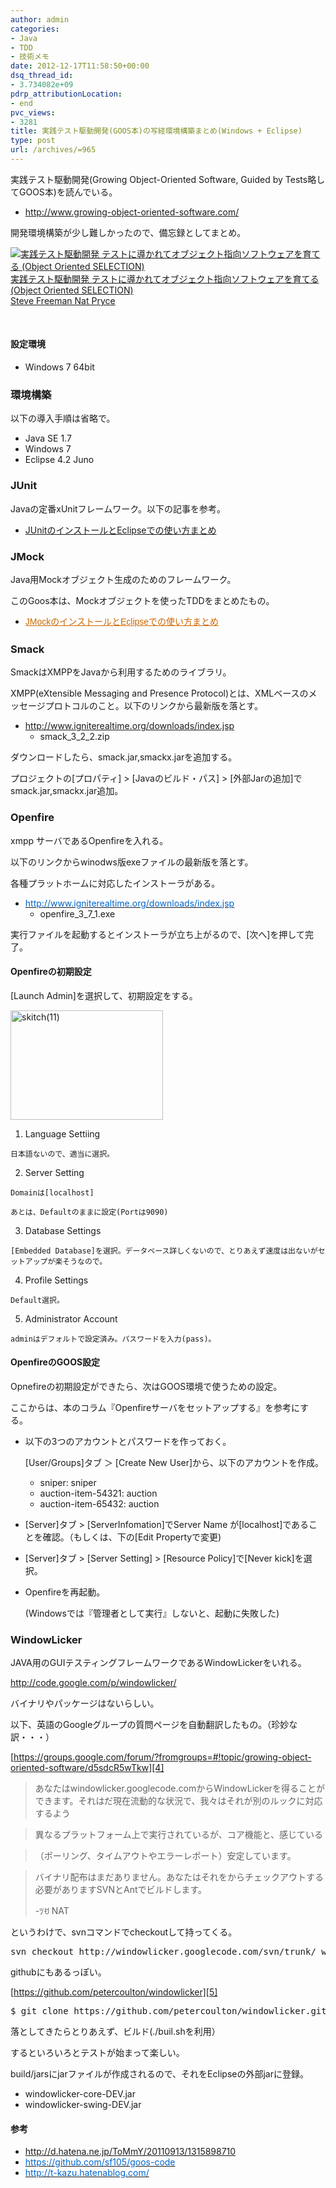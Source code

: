 ```yaml
---
author: admin
categories:
- Java
- TDD
- 技術メモ
date: 2012-12-17T11:58:50+00:00
dsq_thread_id:
- 3.734082e+09
pdrp_attributionLocation:
- end
pvc_views:
- 3281
title: 実践テスト駆動開発(GOOS本)の写経環境構築まとめ(Windows + Eclipse)
type: post
url: /archives/=965
---
```


実践テスト駆動開発(Growing Object-Oriented Software, Guided by Tests略してGOOS本)を読んでいる。

  * http://www.growing-object-oriented-software.com/

開発環境構築が少し難しかったので、備忘録としてまとめ。

<div class="wlWriterEditableSmartContent" id="scid:81867AAF-BB02-476b-AE5D-12BDAC2E750D:987091f9-20f9-44b6-9b7e-02f521435380" style="margin: 0px; display: inline; float: none; padding: 0px;">
  <a href="http://www.amazon.co.jp/exec/obidos/ASIN/4798124583/sleephacker-22/ref=nosim" target="_blank"><img alt="実践テスト駆動開発 テストに導かれてオブジェクト指向ソフトウェアを育てる (Object Oriented SELECTION)" src="http://ecx.images-amazon.com/images/I/61IlUpc4QkL._SL160_.jpg" /><br /> 実践テスト駆動開発 テストに導かれてオブジェクト指向ソフトウェアを育てる (Object Oriented SELECTION)<br /> Steve Freeman Nat Pryce </a>
</div>

&nbsp;

#### 設定環境

  * Windows 7 64bit

### 環境構築

以下の導入手順は省略で。

  * Java SE 1.7
  * Windows 7
  * Eclipse 4.2 Juno

### JUnit

Javaの定番xUnitフレームワーク。以下の記事を参考。

  * [JUnitのインストールとEclipseでの使い方まとめ][1]

### JMock

Java用Mockオブジェクト生成のためのフレームワーク。
  
このGoos本は、Mockオブジェクトを使ったTDDをまとめたもの。

  * <a style="widows: 2; text-transform: none; background-color: #ffffff; text-indent: 0px; letter-spacing: normal; font: 14px/21px メイリオ, meiryo, arial, helvetica; white-space: normal; orphans: 2; color: #cc6600; word-spacing: 0px; text-decoration: underline; -webkit-text-size-adjust: auto; -webkit-text-stroke-width: 0px;" title="JMockのインストールとEclipseでの使い方まとめ" href="https://futurismo.biz/archives/961">JMockのインストールとEclipseでの使い方まとめ</a>

### Smack

SmackはXMPPをJavaから利用するためのライブラリ。
  
XMPP(eXtensible Messaging and Presence Protocol)とは、XMLベースのメッセージプロトコルのこと。以下のリンクから最新版を落とす。

  * <http://www.igniterealtime.org/downloads/index.jsp> 
      * smack\_3\_2_2.zip

ダウンロードしたら、smack.jar,smackx.jarを追加する。
  
プロジェクトの[プロパティ] > [Javaのビルド・パス] > [外部Jarの追加]でsmack.jar,smackx.jar追加。

### Openfire

xmpp サーバであるOpenfireを入れる。

以下のリンクからwinodws版exeファイルの最新版を落とす。
  
各種プラットホームに対応したインストーラがある。

  * [<span style="color: #0066cc;">http://www.igniterealtime.org/downloads/index.jsp</span>][2] 
      * openfire\_3\_7_1.exe

実行ファイルを起動するとインストーラが立ち上がるので、[次へ]を押して完了。

#### Openfireの初期設定

[Launch Admin]を選択して、初期設定をする。

[<img style="background-image: none; padding-left: 0px; padding-right: 0px; display: inline; padding-top: 0px; border-width: 0px;" title="skitch(11)" alt="skitch(11)" src="http://hmi-me.ciao.jp/wordpress/wp-content/uploads/skitch11_thumb.png" width="244" height="175" border="0" />][3]

  1. Language Settiing
  
    日本語ないので、適当に選択。
  2. Server Setting
  
    Domainは[localhost]
  
    あとは、Defaultのままに設定(Portは9090)
  3. Database Settings
  
    [Embedded Database]を選択。データベース詳しくないので、とりあえず速度は出ないがセットアップが楽そうなので。
  4. Profile Settings
  
    Default選択。
  5. Administrator Account
  
    adminはデフォルトで設定済み。パスワードを入力(pass)。

#### OpenfireのGOOS設定

Opnefireの初期設定ができたら、次はGOOS環境で使うための設定。
  
ここからは、本のコラム『Openfireサーバをセットアップする』を参考にする。

  * 以下の3つのアカウントとパスワードを作っておく。
  
    [User/Groups]タブ ＞ [Create New User]から、以下のアカウントを作成。</p> 
      * sniper: sniper
      * auction-item-54321: auction
      * auction-item-65432: auction
  * [Server]タブ > [ServerInfomation]でServer Name が[localhost]であることを確認。（もしくは、下の[Edit Propertyで変更)
  * [Server]タブ > [Server Setting] > [Resource Policy]で[Never kick]を選択。
  * Openfireを再起動。
  
    (Windowsでは『管理者として実行』しないと、起動に失敗した)

### WindowLicker

JAVA用のGUIテスティングフレームワークであるWindowLickerをいれる。
  
<http://code.google.com/p/windowlicker/>

バイナリやパッケージはないらしい。
  
以下、英語のGoogleグループの質問ページを自動翻訳したもの。（珍妙な訳・・・）
  
[https://groups.google.com/forum/?fromgroups=#!topic/growing-object-oriented-software/d5sdcR5wTkw][4]

> あなたはwindowlicker.googlecode.comからWindowLickerを得ることができます。それはだ現在流動的な状況で、我々はそれが別のルックに対応するよう
  
> 異なるプラットフォーム上で実行されているが、コア機能と、感じている
  
> （ポーリング、タイムアウトやエラーレポート）安定しています。
  
> バイナリ配布はまだありません。あなたはそれをからチェックアウトする必要がありますSVNとAntでビルドします。
> 
> -ﾂꀀ NAT

というわけで、svnコマンドでcheckoutして持ってくる。

<div class="wlWriterEditableSmartContent" id="scid:812469c5-0cb0-4c63-8c15-c81123a09de7:78b9bc9c-4989-44a1-b489-c10588310125" style="margin: 0px; display: inline; float: none; padding: 0px;">
  <pre name="code" class="c">svn checkout http://windowlicker.googlecode.com/svn/trunk/ windowlicker-read-only</pre>
</div>

githubにもあるっぽい。

[https://github.com/petercoulton/windowlicker][5]

<div class="wlWriterEditableSmartContent" id="scid:812469c5-0cb0-4c63-8c15-c81123a09de7:cce67735-f319-4650-9543-d92159a0589b" style="margin: 0px; display: inline; float: none; padding: 0px;">
  <pre name="code" class="c">$ git clone https://github.com/petercoulton/windowlicker.git windowlicker</pre>
</div>

落としてきたらとりあえず、ビルド(./buil.shを利用）

するといろいろとテストが始まって楽しい。

<div class="wlWriterEditableSmartContent" id="scid:5737277B-5D6D-4f48-ABFC-DD9C333F4C5D:b5d05cf3-4fb2-4602-9560-e47cf3b92784" style="margin: 0px; display: inline; float: none; padding: 0px;">
  <div>
  </div>
</div>

build/jarsにjarファイルが作成されるので、それをEclipseの外部jarに登録。

  * windowlicker-core-DEV.jar
  * windowlicker-swing-DEV.jar

#### 参考

  * <http://d.hatena.ne.jp/ToMmY/20110913/1315898710>
  * [<span style="color: #0066cc;">https://github.com/sf105/goos-code</span>][6]
  * [<span style="color: #0066cc;">http://t-kazu.hatenablog.com/</span>][7]

<div id="fastlookup_top" style="display: none;">
</div>

 [1]: https://futurismo.biz/archives/844
 [2]: http://www.igniterealtime.org/downloads/index.jsp
 [3]: http://hmi-me.ciao.jp/wordpress/wp-content/uploads/skitch11.png
 [4]: https://groups.google.com/forum/?fromgroups=#!topic/growing-object-oriented-software/d5sdcR5wTkw "https://groups.google.com/forum/?fromgroups=#!topic/growing-object-oriented-software/d5sdcR5wTkw"
 [5]: https://github.com/petercoulton/windowlicker "https://github.com/petercoulton/windowlicker"
 [6]: https://github.com/sf105/goos-code
 [7]: http://t-kazu.hatenablog.com/